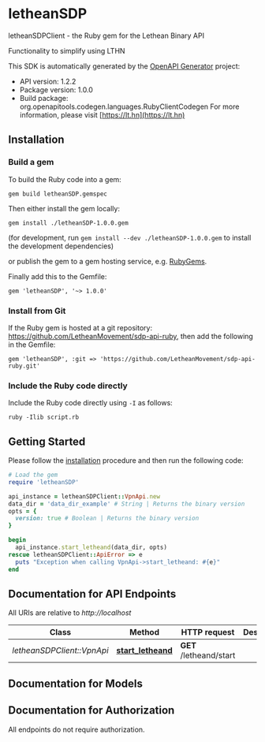 # letheanSDP

letheanSDPClient - the Ruby gem for the Lethean Binary API

Functionality to simplify using LTHN

This SDK is automatically generated by the [OpenAPI Generator](https://openapi-generator.tech) project:

- API version: 1.2.2
- Package version: 1.0.0
- Build package: org.openapitools.codegen.languages.RubyClientCodegen
For more information, please visit [https://lt.hn](https://lt.hn)

## Installation

### Build a gem

To build the Ruby code into a gem:

```shell
gem build letheanSDP.gemspec
```

Then either install the gem locally:

```shell
gem install ./letheanSDP-1.0.0.gem
```

(for development, run `gem install --dev ./letheanSDP-1.0.0.gem` to install the development dependencies)

or publish the gem to a gem hosting service, e.g. [RubyGems](https://rubygems.org/).

Finally add this to the Gemfile:

    gem 'letheanSDP', '~> 1.0.0'

### Install from Git

If the Ruby gem is hosted at a git repository: https://github.com/LetheanMovement/sdp-api-ruby, then add the following in the Gemfile:

    gem 'letheanSDP', :git => 'https://github.com/LetheanMovement/sdp-api-ruby.git'

### Include the Ruby code directly

Include the Ruby code directly using `-I` as follows:

```shell
ruby -Ilib script.rb
```

## Getting Started

Please follow the [installation](#installation) procedure and then run the following code:

```ruby
# Load the gem
require 'letheanSDP'

api_instance = letheanSDPClient::VpnApi.new
data_dir = 'data_dir_example' # String | Returns the binary version
opts = {
  version: true # Boolean | Returns the binary version
}

begin
  api_instance.start_letheand(data_dir, opts)
rescue letheanSDPClient::ApiError => e
  puts "Exception when calling VpnApi->start_letheand: #{e}"
end

```

## Documentation for API Endpoints

All URIs are relative to *http://localhost*

Class | Method | HTTP request | Description
------------ | ------------- | ------------- | -------------
*letheanSDPClient::VpnApi* | [**start_letheand**](docs/VpnApi.md#start_letheand) | **GET** /letheand/start | 


## Documentation for Models



## Documentation for Authorization

 All endpoints do not require authorization.


